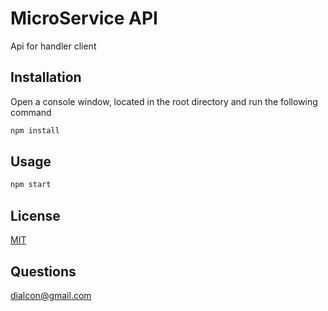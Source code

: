 # MicroService API

Api for handler client

## Installation

Open a console window, located in the root directory and run the following command 

```bash
npm install
```

## Usage

```bash
npm start
```

## License
[MIT](https://choosealicense.com/licenses/mit/)

## Questions
dialcon@gmail.com